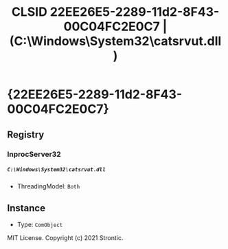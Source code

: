 ﻿---
title: "CLSID 22EE26E5-2289-11d2-8F43-00C04FC2E0C7 | (C:\\Windows\\System32\\catsrvut.dll)"
excerpt: What is COM-Object CLSID 22EE26E5-2289-11d2-8F43-00C04FC2E0C7?
---

# {22EE26E5-2289-11d2-8F43-00C04FC2E0C7}


## Registry


### InprocServer32

##### `C:\Windows\System32\catsrvut.dll`
* ThreadingModel: `Both`

## Instance

* Type: `ComObject`

MIT License. Copyright (c) 2021 Strontic.


